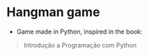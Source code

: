 # Hangman game

* Game made in Python, inspired in the book:<br>
>Introdução a Programação com Python